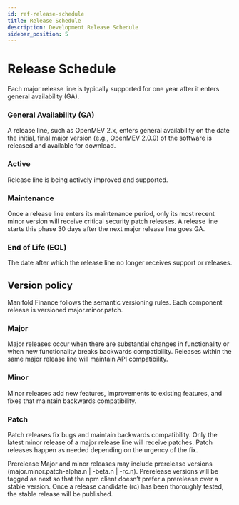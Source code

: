 ```yaml
---
id: ref-release-schedule
title: Release Schedule
description: Development Release Schedule
sidebar_position: 5
---
```


# Release Schedule

Each major release line is typically supported for one year after it enters general availability (GA).

### General Availability (GA)

A release line, such as OpenMEV 2.x, enters general availability on the date the initial, final major version (e.g., OpenMEV 2.0.0) of the software is released and available for download.

### Active

Release line is being actively improved and supported.

### Maintenance

Once a release line enters its maintenance period, only its most recent minor version will receive critical security patch releases. A release line starts this phase 30 days after the next major release line goes GA.

### End of Life (EOL)

The date after which the release line no longer receives support or releases.

## Version policy

Manifold Finance follows the semantic versioning rules. Each component release is versioned major.minor.patch.

### Major

Major releases occur when there are substantial changes in functionality or when new functionality breaks backwards compatibility. Releases within the same major release line will maintain API compatibility.

### Minor

Minor releases add new features, improvements to existing features, and fixes that maintain backwards compatibility.

### Patch

Patch releases fix bugs and maintain backwards compatibility. Only the latest minor release of a major release line will receive patches. Patch releases happen as needed depending on the urgency of the fix.

Prerelease Major and minor releases may include prerelease versions (major.minor.patch-alpha.n | -beta.n | -rc.n). Prerelease versions will be tagged as next so that the npm client doesn’t prefer a prerelease over a stable version. Once a release candidate (rc) has been thoroughly tested, the stable release will be published.
